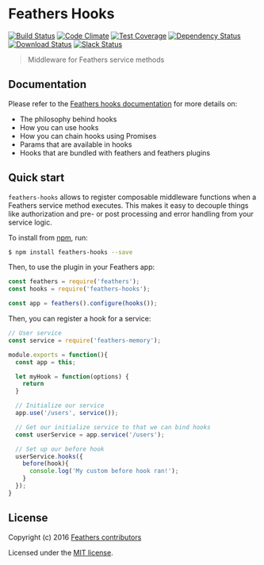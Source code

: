# Feathers Hooks

[![Build Status](https://travis-ci.org/feathersjs/feathers-hooks.png?branch=master)](https://travis-ci.org/feathersjs/feathers-hooks)
[![Code Climate](https://codeclimate.com/github/feathersjs/feathers-hooks/badges/gpa.svg)](https://codeclimate.com/github/feathersjs/feathers-hooks)
[![Test Coverage](https://codeclimate.com/github/feathersjs/feathers-hooks/badges/coverage.svg)](https://codeclimate.com/github/feathersjs/feathers-hooks/coverage)
[![Dependency Status](https://img.shields.io/david/feathersjs/feathers-hooks.svg?style=flat-square)](https://david-dm.org/feathersjs/feathers-hooks)
[![Download Status](https://img.shields.io/npm/dm/feathers-hooks.svg?style=flat-square)](https://www.npmjs.com/package/feathers-hooks)
[![Slack Status](http://slack.feathersjs.com/badge.svg)](http://slack.feathersjs.com)

> Middleware for Feathers service methods

## Documentation

Please refer to the [Feathers hooks documentation](http://docs.feathersjs.com/hooks/readme.html) for more details on:

- The philosophy behind hooks
- How you can use hooks
- How you can chain hooks using Promises
- Params that are available in hooks
- Hooks that are bundled with feathers and feathers plugins

## Quick start

`feathers-hooks` allows to register composable middleware functions when a Feathers service method executes. This makes it easy to decouple things like authorization and pre- or post processing and error handling from your service logic.

To install from [npm](https://www.npmjs.com/package/feathers-hooks), run:

```bash
$ npm install feathers-hooks --save
```

Then, to use the plugin in your Feathers app:

```javascript
const feathers = require('feathers');
const hooks = require('feathers-hooks');

const app = feathers().configure(hooks());
```

Then, you can register a hook for a service:

```javascript
// User service
const service = require('feathers-memory');

module.exports = function(){
  const app = this;

  let myHook = function(options) {
    return 
  }

  // Initialize our service
  app.use('/users', service());

  // Get our initialize service to that we can bind hooks
  const userService = app.service('/users');

  // Set up our before hook
  userService.hooks({
    before(hook){
      console.log('My custom before hook ran!');
    }
  });
}
```

## License

Copyright (c) 2016 [Feathers contributors](https://github.com/feathersjs/feathers-hooks/graphs/contributors)

Licensed under the [MIT license](LICENSE).
